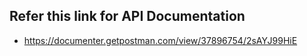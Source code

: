 ## Refer this link for API Documentation

- https://documenter.getpostman.com/view/37896754/2sAYJ99HiE